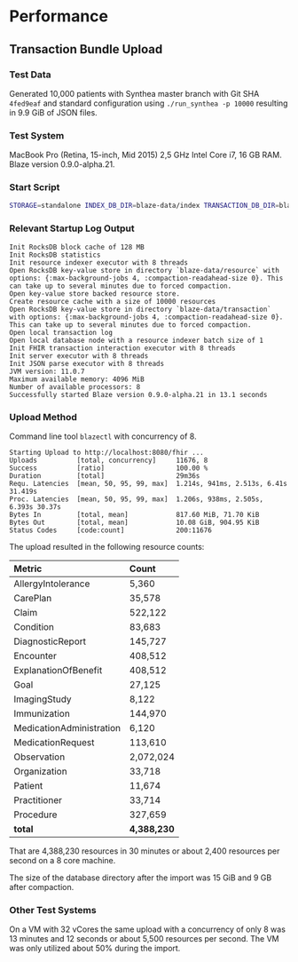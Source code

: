 # Performance

## Transaction Bundle Upload

### Test Data

Generated 10,000 patients with Synthea master branch with Git SHA `4fed9eaf` and standard configuration using `./run_synthea -p 10000` resulting in 9.9 GiB of JSON files.

### Test System

MacBook Pro \(Retina, 15-inch, Mid 2015\) 2,5 GHz Intel Core i7, 16 GB RAM. Blaze version 0.9.0-alpha.21.

### Start Script

```bash
STORAGE=standalone INDEX_DB_DIR=blaze-data/index TRANSACTION_DB_DIR=blaze-data/transaction RESOURCE_DB_DIR=blaze-data/resource DB_RESOURCE_INDEXER_THREADS=8 java -jar blaze-0.9.0-alpha.21-standalone.jar -m blaze.core
```

### Relevant Startup Log Output

```text
Init RocksDB block cache of 128 MB
Init RocksDB statistics
Init resource indexer executor with 8 threads
Open RocksDB key-value store in directory `blaze-data/resource` with options: {:max-background-jobs 4, :compaction-readahead-size 0}. This can take up to several minutes due to forced compaction.
Open key-value store backed resource store.
Create resource cache with a size of 10000 resources
Open RocksDB key-value store in directory `blaze-data/transaction` with options: {:max-background-jobs 4, :compaction-readahead-size 0}. This can take up to several minutes due to forced compaction.
Open local transaction log
Open local database node with a resource indexer batch size of 1
Init FHIR transaction interaction executor with 8 threads
Init server executor with 8 threads
Init JSON parse executor with 8 threads
JVM version: 11.0.7
Maximum available memory: 4096 MiB
Number of available processors: 8
Successfully started Blaze version 0.9.0-alpha.21 in 13.1 seconds
```

### Upload Method

Command line tool `blazectl` with concurrency of 8.

```text
Starting Upload to http://localhost:8080/fhir ...
Uploads          [total, concurrency]     11676, 8
Success          [ratio]                  100.00 %
Duration         [total]                  29m36s
Requ. Latencies  [mean, 50, 95, 99, max]  1.214s, 941ms, 2.513s, 6.41s 31.419s
Proc. Latencies  [mean, 50, 95, 99, max]  1.206s, 938ms, 2.505s, 6.393s 30.37s
Bytes In         [total, mean]            817.60 MiB, 71.70 KiB
Bytes Out        [total, mean]            10.08 GiB, 904.95 KiB
Status Codes     [code:count]             200:11676
```

The upload resulted in the following resource counts:

| Metric | Count |
| :--- | :--- |
| AllergyIntolerance | 5,360 |
| CarePlan | 35,578 |
| Claim | 522,122 |
| Condition | 83,683 |
| DiagnosticReport | 145,727 |
| Encounter | 408,512 |
| ExplanationOfBenefit | 408,512 |
| Goal | 27,125 |
| ImagingStudy | 8,122 |
| Immunization | 144,970 |
| MedicationAdministration | 6,120 |
| MedicationRequest | 113,610 |
| Observation | 2,072,024 |
| Organization | 33,718 |
| Patient | 11,674 |
| Practitioner | 33,714 |
| Procedure | 327,659 |
| **total** | **4,388,230** |

That are 4,388,230 resources in 30 minutes or about 2,400 resources per second on a 8 core machine.

The size of the database directory after the import was 15 GiB and 9 GB after compaction.

### Other Test Systems

On a VM with 32 vCores the same upload with a concurrency of only 8 was 13 minutes and 12 seconds or about 5,500 resources per second. The VM was only utilized about 50% during the import.

